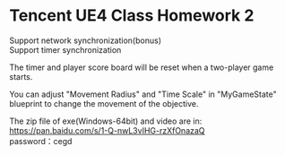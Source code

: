 # Tencent UE4 Class Homework 2  
  
Support network synchronization(bonus)  
Support timer synchronization  

The timer and player score board will be reset when a two-player game starts.  

You can adjust "Movement Radius" and "Time Scale" in "MyGameState" blueprint to change the movement of the objective.  
  
The zip file of exe(Windows-64bit) and video are in:  
https://pan.baidu.com/s/1-Q-nwL3vIHG-rzXfOnazaQ  
password：cegd  

